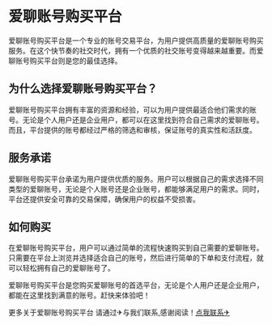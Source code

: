 # 爱聊账号购买平台

爱聊账号购买平台是一个专业的账号交易平台，为用户提供高质量的爱聊账号购买服务。在这个快节奏的社交时代，拥有一个优质的社交账号变得越来越重要。而爱聊账号购买平台则是您的最佳选择。

## 为什么选择爱聊账号购买平台？

爱聊账号购买平台拥有丰富的资源和经验，可以为用户提供最适合他们需求的账号。无论是个人用户还是企业用户，都可以在这里找到符合自己需求的爱聊账号。而且，平台提供的账号都经过严格的筛选和审核，保证账号的真实性和活跃度。

## 服务承诺

爱聊账号购买平台承诺为用户提供优质的服务。用户可以根据自己的需求选择不同类型的爱聊账号，无论是个人账号还是企业账号，都能够满足用户的需求。同时，平台还提供安全可靠的交易保障，确保用户的权益不受损害。

## 如何购买

在爱聊账号购买平台，用户可以通过简单的流程快速购买到自己需要的爱聊账号。只需要在平台上浏览并选择适合自己的账号，然后进行简单的下单和支付流程，就可以轻松拥有自己的爱聊账号了。

爱聊账号购买平台是您购买爱聊账号的首选平台，无论是个人用户还是企业用户，都能在这里找到满意的账号。赶快来体验吧！

更多关于爱聊账号购买平台 请通过✈与我们联系,感谢阅读！[点我联系✈](https://blog.G208.com)